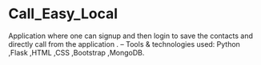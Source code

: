 # Call_Easy_Local
Application where one can signup and then login to save the contacts and directly call from the application .
– Tools & technologies used: Python ,Flask ,HTML ,CSS ,Bootstrap ,MongoDB.
